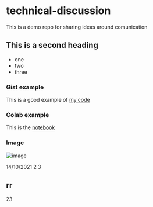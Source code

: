# technical-discussion
This is a demo repo for sharing ideas around comunication


## This is a second heading

* one
* two
* three


### Gist example

This is a good example of [my code](https://gist.github.com/emeierd/bade99d64706e8c09772f375d55c8c87)


### Colab example

This is the [notebook](https://github.com/emeierd/technical-discussion/blob/main/github-ex.ipynb)


### Image
![image](https://user-images.githubusercontent.com/36177774/115977327-e13a8500-a544-11eb-8c3f-8c8aa2340179.png)

14/10/2021
2
3
 ## rr
23
